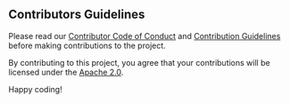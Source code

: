 
## Contributors Guidelines

Please read our [Contributor Code of Conduct](CODE_OF_CONDUCT.md) and [Contribution Guidelines](CONTRIBUTING.md) before making contributions to the project.

By contributing to this project, you agree that your contributions will be licensed under the [Apache 2.0](LICENSE).

Happy coding!